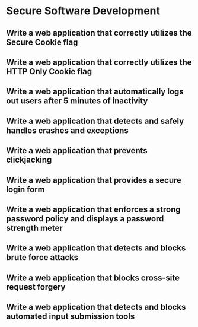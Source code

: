 # Secure Software Development

## Write a web application that correctly utilizes the Secure Cookie flag


## Write a web application that correctly utilizes the HTTP Only Cookie flag	

## Write a web application that automatically logs out users after 5 minutes of inactivity	


## Write a web application that detects and safely handles crashes and exceptions	


## Write a web application that prevents clickjacking 



## Write a web application that provides a secure login form	

## Write a web application that enforces a strong password policy and displays a password strength meter	


## Write a web application that detects and blocks brute force attacks


## Write a web application that blocks cross-site request forgery 	


## Write a web application that detects and blocks automated input submission tools
